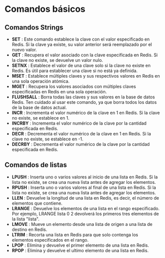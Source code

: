 # Comandos básicos

## Comandos Strings
* **SET** : Este comando establece la clave con el valor especificado en Redis. Si la clave ya existe, su valor anterior será reemplazado por el nuevo valor.
* **GET** : Recupera el valor asociado con la clave especificada en Redis. Si la clave no existe, se devuelve un valor nulo.
* **SETNX** : Establece el valor de una clave solo si la clave no existe en Redis. Es útil para establecer una clave si no está ya definida.
* **MSET** : Establece múltiples claves y sus respectivos valores en Redis en una sola operación atómica.
* **MGET** : Recupera los valores asociados con múltiples claves especificadas en Redis en una sola operación.
* **FLUSHSALL** : Borra todas las claves y sus valores en la base de datos Redis. Ten cuidado al usar este comando, ya que borra todos los datos de la base de datos actual.
* **INCR** : Incrementa el valor numérico de la clave en 1 en Redis. Si la clave no existe, se establece en 1.
* **INCRBY** : Incrementa el valor numérico de la clave por la cantidad especificada en Redis.
* **DECR** : Decrementa el valor numérico de la clave en 1 en Redis. Si la clave no existe, se establece en -1.
* **DECRBY** : Decrementa el valor numérico de la clave por la cantidad especificada en Redis.


## Comandos de listas
* **LPUSH** : Inserta uno o varios valores al inicio de una lista en Redis. Si la lista no existe, se crea una nueva lista antes de agregar los elementos.
* **RPUSH** : Inserta uno o varios valores al final de una lista en Redis. Si la lista no existe, se crea una nueva lista antes de agregar los elementos.
* **LLEN** : Devuelve la longitud de una lista en Redis, es decir, el número de elementos que contiene.
* **LRANGE** : Devuelve los elementos de una lista en el rango especificado. Por ejemplo, LRANGE lista 0 2 devolverá los primeros tres elementos de la lista "lista".
* **LMOVE** : Mueve un elemento desde una lista de origen a una lista de destino en Redis.
* **LTRIM** : Recorta una lista en Redis para que solo contenga los elementos especificados en el rango.
* **LPOP** : Elimina y devuelve el primer elemento de una lista en Redis.
* **RPOP** : Elimina y devuelve el ultimo elemento de una lista en Redis.